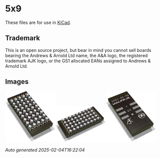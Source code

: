 # 5x9

These files are for use in [KiCad](https://www.kicad.org).

## Trademark

This is an open source project, but bear in mind you cannot sell boards bearing the Andrews & Arnold Ltd name, the A&A logo, the registered trademark AJK logo, or the GS1 allocated EANs assigned to Andrews & Arnold Ltd.

## Images

<img src='5x9.png' width=32%><img src='5x9-90.png' width=32%><img src='5x9-bottom.png' width=32%>

*Auto generated 2025-02-04T16:22:04*
